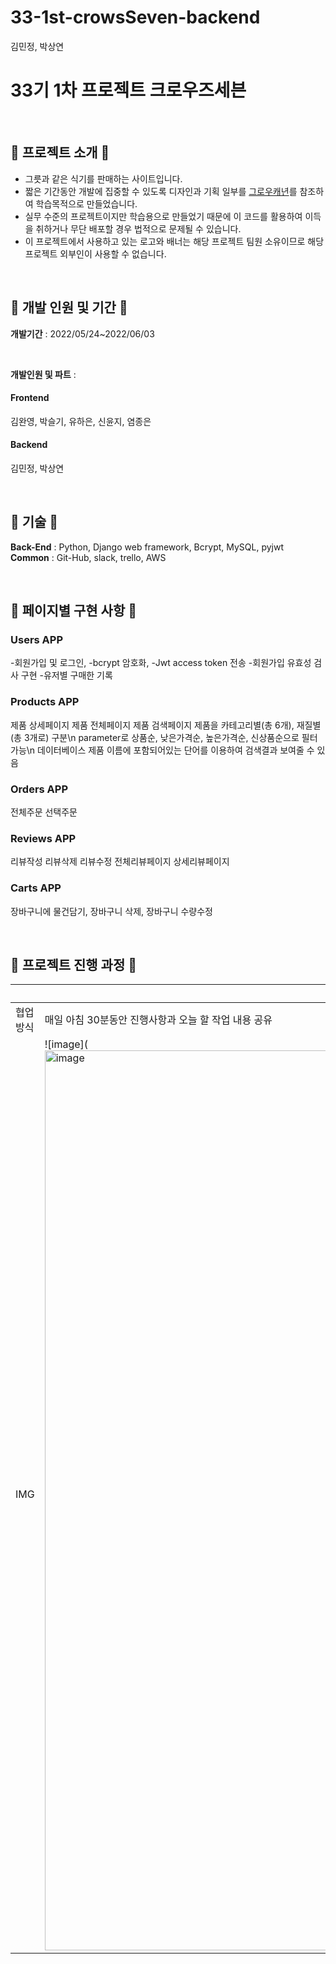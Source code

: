 # 33-1st-crowsSeven-backend
김민정, 박상연

# 33기 1차 프로젝트 크로우즈세븐

<br/>

## 🌼 프로젝트 소개 🌼


* 그릇과 같은 식기를 판매하는 사이트입니다. 
* 짧은 기간동안 개발에 집중할 수 있도록 디자인과 기획 일부를 [그로우캐년](https://crowcanyon.co.kr)를 참조하여 학습목적으로 만들었습니다.
* 실무 수준의 프로젝트이지만 학습용으로 만들었기 때문에 이 코드를 활용하여 이득을 취하거나 무단 배포할 경우 법적으로 문제될 수 있습니다.
* 이 프로젝트에서 사용하고 있는 로고와 배너는 해당 프로젝트 팀원 소유이므로 해당 프로젝트 외부인이 사용할 수 없습니다.

<br/>

## 🌼 개발 인원 및 기간 🌼
**개발기간** : 2022/05/24~2022/06/03

<br/>

**개발인원 및 파트** : 
#### Frontend
김완영, 박슬기, 유하은, 신윤지, 염종은

#### Backend
김민정, 박상연

<br/>

## 🌼 기술 🌼
**Back-End** : Python, Django web framework, Bcrypt, MySQL, pyjwt
<br/>
**Common** : Git-Hub, slack, trello, AWS

<br/>

## 🌼 페이지별 구현 사항 🌼

### Users APP
-회원가입 및 로그인,
-bcrypt 암호화,
-Jwt access token 전송
-회원가입 유효성 검사 구현
-유저별 구매한 기록

### Products APP
제품 상세페이지
제품 전체페이지
제품 검색페이지
제품을 카테고리별(총 6개), 재질별(총 3개로) 구분\n
parameter로 상품순, 낮은가격순, 높은가격순, 신상품순으로 필터 가능\n
데이터베이스 제품 이름에 포함되어있는 단어를 이용하여 검색결과 보여줄 수 있음

### Orders APP
전체주문
선택주문

### Reviews APP
리뷰작성
리뷰삭제
리뷰수정
전체리뷰페이지
상세리뷰페이지

### Carts APP
장바구니에 물건담기,
장바구니 삭제,
장바구니 수량수정

<br/>

## 🌼 프로젝트 진행 과정 🌼
||Trello|
|------|---|
|협업 방식|매일 아침 30분동안 진행사항과 오늘 할 작업 내용 공유|
|IMG|![image](<img width="1440" alt="image" src="https://user-images.githubusercontent.com/96784345/172043293-53c651d4-0a74-495c-979f-1a68ac747220.png">|
